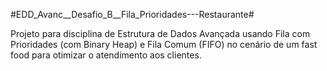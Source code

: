 #EDD_Avanc__Desafio_B__Fila_Prioridades---Restaurante#

Projeto para disciplina de Estrutura de Dados Avançada usando Fila com Prioridades (com Binary Heap) e Fila Comum (FIFO) no cenário de um fast food para otimizar o atendimento aos clientes.